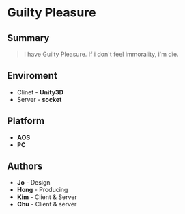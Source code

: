 Guilty Pleasure
===

Summary
-------
> I have Guilty Pleasure. If i don't feel immorality, i'm die.

Enviroment
-------
* Clinet - __Unity3D__
* Server - __socket__

Platform
-------
* __AOS__
* __PC__


Authors
-------

* __Jo__ - Design
* __Hong__ - Producing
* __Kim__ - Client & Server
* __Chu__ - Client & server

